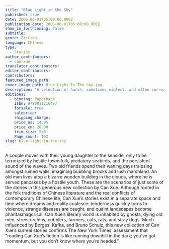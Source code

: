 ```yaml
---
title: "Blue Light in the Sky"
published: true
date: 2006-06-01T05:00:00.000Z
publication_date: 2006-06-01T05:00:00.000Z
show_in_forthcoming: false
subtitle:
genre: Fiction
language: Chinese
type:
  - Stories
author_contributors:
  - can-xue
translator_contributors:
editor_contributors:
contributors:
featured_image_path:
cover_image_path: Blue_Light_In_The_Sky.jpg
description: "A selection of harsh, sometimes violent, and often surreal stories by the premier young avant-garde Chinese woman writer. "
editions:
  - binding: Paperback
    isbn: 9780811216487
    forsale: true
    saleprice:
    shipping_charge:
    price_us: 14.95
    price_cn: 20.00
    trim_size: 5x8
    Page_count: 192
slug: blue-light-in-the-sky
---
```


A couple moves with their young daughter to the seaside, only to be terrorized by hostile townsfolk, predatory seabirds, and the persistent sound of the waves. Two old friends spend their waning days traipsing amongst ruined walls, imagining bubbling brooks and lush marshland. An old man lives atop a bizarre wooden building in the clouds, where he is served pancakes by a hostile youth. These are the scenarios of just some of the stories in this generous new collection by Can Xue. Although rooted in the folk traditions of Chinese literature and the real conflicts of contemporary Chinese life, Can Xue’s stories exist in a separate space and time where dreams and reality coalesce: tenderness quickly turns to violence, strange diseases are caught, and quaint landscapes become phantasmagorical. Can Xue’s literary world is inhabited by ghosts, dying old men, street urchins, cobblers, farmers, cats, rats, and stray dogs. Much influenced by Borges, Kafka, and Bruno Schulz, this new collection of Can Xue’s surreal stories confirms The New York Times’ assessment that "reading Can Xue’s fiction is like running downhill in the dark; you’ve got momentum, but you don’t know where you’re headed."

